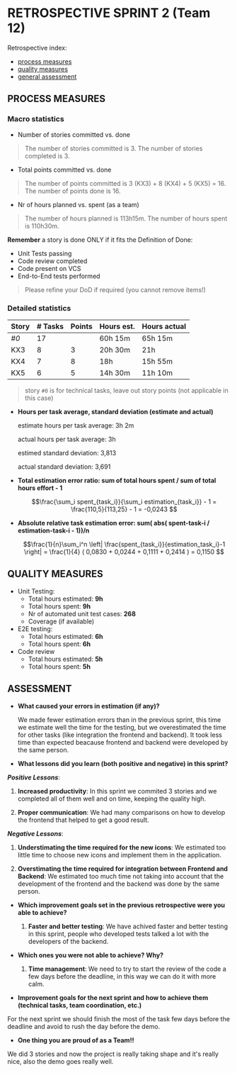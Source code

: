 RETROSPECTIVE SPRINT 2 (Team 12)
=====================================


Retrospective index:


- [process measures](#process-measures)
- [quality measures](#quality-measures)
- [general assessment](#assessment)


## PROCESS MEASURES 


### Macro statistics


- Number of stories committed vs. done 
> The number of stories committed is 3.
> The number of stories completed is 3.
- Total points committed vs. done 
> The number of points committed is 3 (KX3) + 8 (KX4) + 5 (KX5) = 16.
> The number of points done is 16.
- Nr of hours planned vs. spent (as a team)
> The number of hours planned is 113h15m.
> The number of hours spent is 110h30m.

**Remember** a story is done ONLY if it fits the Definition of Done:
 
- Unit Tests passing
- Code review completed
- Code present on VCS
- End-to-End tests performed


> Please refine your DoD if required (you cannot remove items!) 


### Detailed statistics


| Story  | # Tasks | Points | Hours est. | Hours actual |
|--------|---------|--------|------------|--------------|
|  _#0_  |    17   |        |  60h 15m   |   65h 15m    |
|  KX3   |    8    |   3    |  20h 30m   |     21h      |
|  KX4   |    7    |   8    |    18h     |   15h 55m    |
|  KX5   |    6    |   5    |  14h 30m   |   11h 10m    |

> story `#0` is for technical tasks, leave out story points (not applicable in this case)


- **Hours per task average, standard deviation (estimate and actual)**

   estimate hours per task average: 3h 2m

   actual hours per task average: 3h

   estimed standard deviation: 3,813

   actual standard deviation: 3,691

- **Total estimation error ratio: sum of total hours spent / sum of total hours effort - 1**


    $$\frac{\sum_i spent_{task_i}}{\sum_i estimation_{task_i}} - 1 = \frac{110,5}{113,25} - 1 = -0,0243 $$ 
    
- **Absolute relative task estimation error: sum( abs( spent-task-i / estimation-task-i - 1))/n**


    $$\frac{1}{n}\sum_i^n \left| \frac{spent_{task_i}}{estimation_task_i}-1 \right| = \frac{1}{4} ( 0,0830 + 0,0244 + 0,1111 + 0,2414 ) = 0,1150  $$
  
## QUALITY MEASURES 
- Unit Testing:
  - Total hours estimated: **9h**
  - Total hours spent: **9h**
  - Nr of automated unit test cases: **268**
  - Coverage (if available)
- E2E testing:
  - Total hours estimated: **6h**
  - Total hours spent: **6h**
- Code review 
  - Total hours estimated: **5h**
  - Total hours spent: **5h**
  
## ASSESSMENT

- **What caused your errors in estimation (if any)?**

   We made fewer estimation errors than in the previous sprint, this time we estimate well the time for the testing, but we overestimated the time for other tasks (like integration the frontend and backend). It took less time than expected beacause frontend and backend were developed by the same person.

- **What lessons did you learn (both positive and negative) in this sprint?**

 ***Positive Lessons***:

  1. **Increased productivity**: In this sprint we commited 3 stories and we completed all of them well and on time, keeping the quality high.

  2. **Proper communication**: We had many comparisons on how to develop the frontend that helped to get a good result.

 ***Negative Lessons***:

 1. **Understimating the time required for the new icons**: We estimated too little time to choose new icons and implement them in the application.

  2. **Overstimating the time required for integration between Frontend and Backend**: We estimated too much time not taking into account that the development of the frontend and the backend was done by the same person.

- **Which improvement goals set in the previous retrospective were you able to achieve?**

  1. **Faster and better testing**: We have achived faster and better testing in this sprint, people who developed tests talked a lot with the developers of the backend.

- **Which ones you were not able to achieve? Why?**

  1. **Time management**: We need to try to start the review of the code a few days before the deadline, in this way we can do it with more calm.

- **Improvement goals for the next sprint and how to achieve them (technical tasks, team coordination, etc.)**

For the next sprint we should finish the most of the task few days before the deadline and avoid to rush the day before the demo.

- **One thing you are proud of as a Team!!**

We did 3 stories and now the project is really taking shape and it's really nice, also the demo goes really well.
